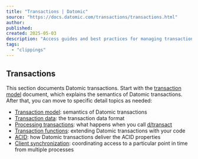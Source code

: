 ```yaml
---
title: "Transactions | Datomic"
source: "https://docs.datomic.com/transactions/transactions.html"
author:
published:
created: 2025-05-03
description: "Access guides and best practices for managing transactions in Datomic."
tags:
  - "clippings"
---
```

## Transactions

This section documents Datomic transactions. Start with the [transaction model](https://docs.datomic.com/transactions/model.html) document, which explains the semantics of Datomic transactions. After that, you can move to specific detail topics as needed:

- [Transaction model](https://docs.datomic.com/transactions/model.html): semantics of Datomic transactions
- [Transaction data](https://docs.datomic.com/transactions/transaction-data-reference.html): the transaction data format
- [Processing transactions](https://docs.datomic.com/transactions/transaction-processing.html): what happens when you call [d/transact](https://docs.datomic.com/clojure/index.html#datomic.api/transact)
- [Transaction functions](https://docs.datomic.com/transactions/transaction-functions.html): extending Datomic transactions with your code
- [ACID](https://docs.datomic.com/transactions/acid.html): how Datomic transactions deliver the ACID properties
- [Client synchronization](https://docs.datomic.com/transactions/client-synchronization.html): coordinating access to a particular point in time from multiple processes